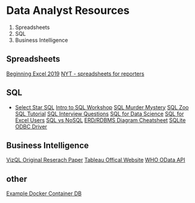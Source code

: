 # Data Analyst Resources

1. Spreadsheets
2. SQL
3. Business Intelligence

## Spreadsheets
[Beginning Excel 2019](https://open.umn.edu/opentextbooks/textbooks/beginning-excel)
[NYT - spreadsheets for reporters](https://open.nytimes.com/how-we-helped-our-reporters-learn-to-love-spreadsheets-adc43a93b919)

## SQL
* [Select Star SQL](https://selectstarsql.com/)
[Intro to SQL Workshop](#)
[SQL Murder Mystery](http://mystery.knightlab.com/)
[SQL Zoo](https://sqlzoo.net/wiki/SQL_Tutorial)
[SQL Tutorial](https://www.sqltutorial.org/)
[SQL Interview Questions](https://www.youtube.com/playlist?list=PL6n9fhu94yhXcztdLO7i6mdyaegC8CJwR)
[SQL for Data Science](https://datamovesme.com/2019/12/30/free-sql-for-data-science-course/)
[SQL for Excel Users](https://www.daveondata.com/blog/sql-for-excel-users-part-1/)
[SQL vs NoSQL](https://docs.microsoft.com/en-us/dotnet/architecture/cloud-native/relational-vs-nosql-data)
[ERD/RDBMS Diagram Cheatsheet](https://www.vivekmchawla.com/erd-crows-foot-relationship-symbols-cheat-sheet/)
[SQLite ODBC Driver](http://www.ch-werner.de/sqliteodbc/)

## Business Intelligence
[VizQL Original Reserach Paper](https://dl.acm.org/doi/10.1145/1142473.1142560)
[Tableau Offical Website](https://www.tableau.com/)
[WHO OData API](https://ghoapi.azureedge.net/api)

## other
[Example Docker Container DB](https://colinfay.me/clients-db/)
